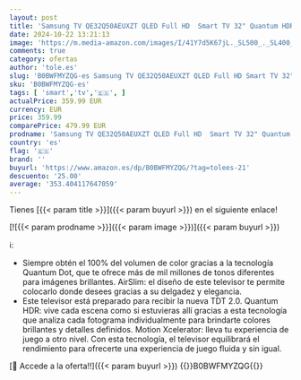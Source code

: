 ```yaml
---
layout: post
title: 'Samsung TV QE32Q50AEUXZT QLED Full HD  Smart TV 32" Quantum HDR  100% Volumen Color  OTS Lite  Slim Design  Integrado con Bixby y Alexa Compatible con Google Assistant  Black 2023'
date: 2024-10-22 13:21:13
image: 'https://m.media-amazon.com/images/I/41Y7d5K67jL._SL500_._SL400_.jpg'
comments: true
category: ofertas
author: 'tole.es'
slug: 'B0BWFMYZQG-es Samsung TV QE32Q50AEUXZT QLED Full HD Smart TV 32" Quantum...'
sku: 'B0BWFMYZQG-es'
tags: [ 'smart','tv','🇪🇸', ]
actualPrice: 359.99 EUR
currency: EUR
price: 359.99
comparePrice: 479.99 EUR
prodname: 'Samsung TV QE32Q50AEUXZT QLED Full HD  Smart TV 32" Quantum HDR  100% Volumen Color  OTS Lite  Slim Design  Integrado con Bixby y Alexa Compatible con Google Assistant  Black 2023'
country: 'es'
flag: '🇪🇸'
brand: ''
buyurl: 'https://www.amazon.es/dp/B0BWFMYZQG/?tag=tolees-21'
descuento: '25.00'
average: '353.404117647059'
---
```


Tienes [{{< param title >}}]({{< param buyurl >}}) en el siguiente enlace!

[![{{< param prodname >}}]({{< param image >}})]({{< param buyurl >}})

ℹ️:

- Siempre obtén el 100% del volumen de color gracias a la tecnología Quantum Dot, que te ofrece más de mil millones de tonos diferentes para imágenes brillantes. AirSlim: el diseño de este televisor te permite colocarlo donde desees gracias a su delgadez y elegancia.
- Este televisor está preparado para recibir la nueva TDT 2.0. Quantum HDR: vive cada escena como si estuvieras allí gracias a esta tecnología que analiza cada fotograma individualmente para brindarte colores brillantes y detalles definidos. Motion Xcelerator: lleva tu experiencia de juego a otro nivel. Con esta tecnología, el televisor equilibrará el rendimiento para ofrecerte una experiencia de juego fluida y sin igual.

[🛒 Accede a la oferta!!]({{< param buyurl >}})
{{<world>}}B0BWFMYZQG{{</world>}}
